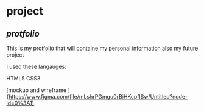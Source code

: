 # project
## *protfolio*
This is my protfolio that will containe my personal information also my future project


I used these langauges:


HTML5
CSS3


[mockup and wireframe ]{https://www.figma.com/file/mLshrPGmgu0rBiHKcpflSw/Untitled?node-id=0%3A1}